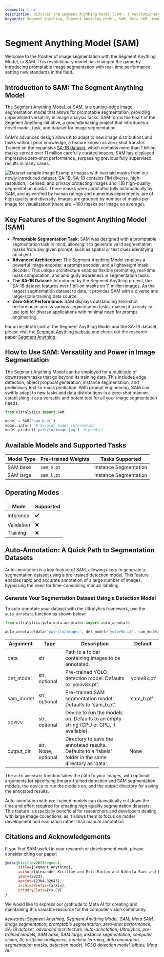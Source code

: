 ```yaml
---
comments: true
description: Discover the Segment Anything Model (SAM), a revolutionary promptable image segmentation model, and delve into the details of its advanced architecture and the large-scale SA-1B dataset.
keywords: Segment Anything, Segment Anything Model, SAM, Meta SAM, image segmentation, promptable segmentation, zero-shot performance, SA-1B dataset, advanced architecture, auto-annotation, Ultralytics, pre-trained models, SAM base, SAM large, instance segmentation, computer vision, AI, artificial intelligence, machine learning, data annotation, segmentation masks, detection model, YOLO detection model, bibtex, Meta AI
---
```


# Segment Anything Model (SAM)

Welcome to the frontier of image segmentation with the Segment Anything Model, or SAM. This revolutionary model has
changed the game by introducing promptable image segmentation with real-time performance, setting new standards in the
field.

## Introduction to SAM: The Segment Anything Model

The Segment Anything Model, or SAM, is a cutting-edge image segmentation model that allows for promptable segmentation,
providing unparalleled versatility in image analysis tasks. SAM forms the heart of the Segment Anything initiative, a
groundbreaking project that introduces a novel model, task, and dataset for image segmentation.

SAM's advanced design allows it to adapt to new image distributions and tasks without prior knowledge, a feature known
as zero-shot transfer. Trained on the expansive [SA-1B dataset](https://ai.facebook.com/datasets/segment-anything/),
which contains more than 1 billion masks spread over 11 million carefully curated images, SAM has displayed impressive
zero-shot performance, surpassing previous fully supervised results in many cases.

![Dataset sample image](https://user-images.githubusercontent.com/26833433/238056229-0e8ffbeb-f81a-477e-a490-aff3d82fd8ce.jpg)
Example images with overlaid masks from our newly introduced dataset, SA-1B. SA-1B contains 11M diverse,
high-resolution, licensed, and privacy protecting images and 1.1B high-quality segmentation masks. These masks were
annotated fully automatically by SAM, and as verified by human ratings and numerous experiments, are of high quality and
diversity. Images are grouped by number of masks per image for visualization (there are ∼100 masks per image on
average).

## Key Features of the Segment Anything Model (SAM)

- **Promptable Segmentation Task:** SAM was designed with a promptable segmentation task in mind, allowing it to
  generate valid segmentation masks from any given prompt, such as spatial or text clues identifying an object.
- **Advanced Architecture:** The Segment Anything Model employs a powerful image encoder, a prompt encoder, and a
  lightweight mask decoder. This unique architecture enables flexible prompting, real-time mask computation, and
  ambiguity awareness in segmentation tasks.
- **The SA-1B Dataset:** Introduced by the Segment Anything project, the SA-1B dataset features over 1 billion masks on
  11 million images. As the largest segmentation dataset to date, it provides SAM with a diverse and large-scale
  training data source.
- **Zero-Shot Performance:** SAM displays outstanding zero-shot performance across various segmentation tasks, making it
  a ready-to-use tool for diverse applications with minimal need for prompt engineering.

For an in-depth look at the Segment Anything Model and the SA-1B dataset, please visit
the [Segment Anything website](https://segment-anything.com) and check out the research
paper [Segment Anything](https://arxiv.org/abs/2304.02643).

## How to Use SAM: Versatility and Power in Image Segmentation

The Segment Anything Model can be employed for a multitude of downstream tasks that go beyond its training data. This
includes edge detection, object proposal generation, instance segmentation, and preliminary text-to-mask prediction.
With prompt engineering, SAM can swiftly adapt to new tasks and data distributions in a zero-shot manner, establishing
it as a versatile and potent tool for all your image segmentation needs.

```python
from ultralytics import SAM

model = SAM('sam_b.pt')
model.info()  # display model information
model.predict('path/to/image.jpg')  # predict
```

## Available Models and Supported Tasks

| Model Type | Pre-trained Weights | Tasks Supported       |
|------------|---------------------|-----------------------|
| SAM base   | `sam_b.pt`          | Instance Segmentation |
| SAM large  | `sam_l.pt`          | Instance Segmentation |

## Operating Modes

| Mode       | Supported          |
|------------|--------------------|
| Inference  | :heavy_check_mark: |
| Validation | :x:                |
| Training   | :x:                |

## Auto-Annotation: A Quick Path to Segmentation Datasets

Auto-annotation is a key feature of SAM, allowing users to generate
a [segmentation dataset](https://docs.ultralytics.com/datasets/segment) using a pre-trained detection model. This
feature enables rapid and accurate annotation of a large number of images, bypassing the need for time-consuming manual
labeling.

### Generate Your Segmentation Dataset Using a Detection Model

To auto-annotate your dataset with the Ultralytics framework, use the `auto_annotate` function as shown below:

```python
from ultralytics.yolo.data.annotator import auto_annotate

auto_annotate(data="path/to/images", det_model="yolov8x.pt", sam_model='sam_b.pt')
```

| Argument   | Type                | Description                                                                                             | Default      |
|------------|---------------------|---------------------------------------------------------------------------------------------------------|--------------|
| data       | str                 | Path to a folder containing images to be annotated.                                                     |              |
| det_model  | str, optional       | Pre-trained YOLO detection model. Defaults to 'yolov8x.pt'.                                             | 'yolov8x.pt' |
| sam_model  | str, optional       | Pre-trained SAM segmentation model. Defaults to 'sam_b.pt'.                                             | 'sam_b.pt'   |
| device     | str, optional       | Device to run the models on. Defaults to an empty string (CPU or GPU, if available).                    |              |
| output_dir | str, None, optional | Directory to save the annotated results. Defaults to a 'labels' folder in the same directory as 'data'. | None         |

The `auto_annotate` function takes the path to your images, with optional arguments for specifying the pre-trained
detection and SAM segmentation models, the device to run the models on, and the output directory for saving the
annotated results.

Auto-annotation with pre-trained models can dramatically cut down the time and effort required for creating high-quality
segmentation datasets. This feature is especially beneficial for researchers and developers dealing with large image
collections, as it allows them to focus on model development and evaluation rather than manual annotation.

## Citations and Acknowledgements

If you find SAM useful in your research or development work, please consider citing our paper:

```bibtex
@misc{kirillov2023segment,
      title={Segment Anything}, 
      author={Alexander Kirillov and Eric Mintun and Nikhila Ravi and Hanzi Mao and Chloe Rolland and Laura Gustafson and Tete Xiao and Spencer Whitehead and Alexander C. Berg and Wan-Yen Lo and Piotr Dollár and Ross Girshick},
      year={2023},
      eprint={2304.02643},
      archivePrefix={arXiv},
      primaryClass={cs.CV}
}
```

We would like to express our gratitude to Meta AI for creating and maintaining this valuable resource for the computer
vision community.

*keywords: Segment Anything, Segment Anything Model, SAM, Meta SAM, image segmentation, promptable segmentation,
zero-shot performance, SA-1B dataset, advanced architecture, auto-annotation, Ultralytics, pre-trained models, SAM base,
SAM large, instance segmentation, computer vision, AI, artificial intelligence, machine learning, data annotation,
segmentation masks, detection model, YOLO detection model, bibtex, Meta AI.*